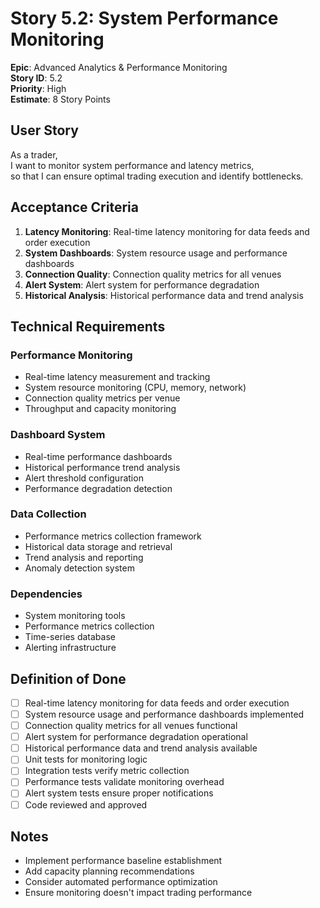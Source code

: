 # Story 5.2: System Performance Monitoring

**Epic**: Advanced Analytics & Performance Monitoring  
**Story ID**: 5.2  
**Priority**: High  
**Estimate**: 8 Story Points  

## User Story

As a trader,  
I want to monitor system performance and latency metrics,  
so that I can ensure optimal trading execution and identify bottlenecks.

## Acceptance Criteria

1. **Latency Monitoring**: Real-time latency monitoring for data feeds and order execution
2. **System Dashboards**: System resource usage and performance dashboards
3. **Connection Quality**: Connection quality metrics for all venues
4. **Alert System**: Alert system for performance degradation
5. **Historical Analysis**: Historical performance data and trend analysis

## Technical Requirements

### Performance Monitoring
- Real-time latency measurement and tracking
- System resource monitoring (CPU, memory, network)
- Connection quality metrics per venue
- Throughput and capacity monitoring

### Dashboard System
- Real-time performance dashboards
- Historical performance trend analysis
- Alert threshold configuration
- Performance degradation detection

### Data Collection
- Performance metrics collection framework
- Historical data storage and retrieval
- Trend analysis and reporting
- Anomaly detection system

### Dependencies
- System monitoring tools
- Performance metrics collection
- Time-series database
- Alerting infrastructure

## Definition of Done

- [ ] Real-time latency monitoring for data feeds and order execution
- [ ] System resource usage and performance dashboards implemented
- [ ] Connection quality metrics for all venues functional
- [ ] Alert system for performance degradation operational
- [ ] Historical performance data and trend analysis available
- [ ] Unit tests for monitoring logic
- [ ] Integration tests verify metric collection
- [ ] Performance tests validate monitoring overhead
- [ ] Alert system tests ensure proper notifications
- [ ] Code reviewed and approved

## Notes

- Implement performance baseline establishment
- Add capacity planning recommendations
- Consider automated performance optimization
- Ensure monitoring doesn't impact trading performance